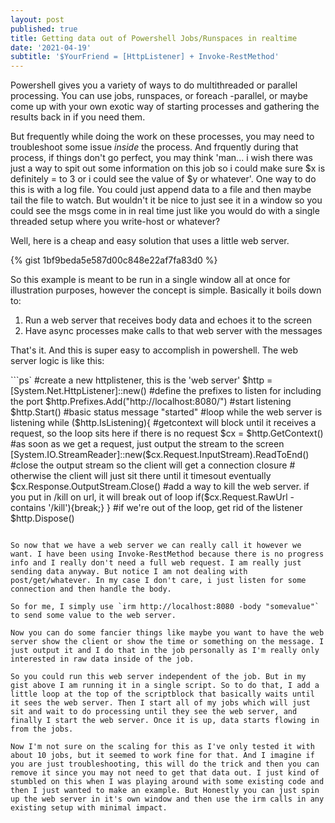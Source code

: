 ```yaml
---
layout: post
published: true
title: Getting data out of Powershell Jobs/Runspaces in realtime
date: '2021-04-19'
subtitle: '$YourFriend = [HttpListener] + Invoke-RestMethod'
---
```

Powershell gives you a variety of ways to do multithreaded or parallel processing. You can use jobs, runspaces, or foreach -parallel, or maybe come up with your own exotic way of starting processes and gathering the results back in if you need them.

But frequently while doing the work on these processes, you may need to troubleshoot some issue *inside* the process. And frquently during that process, if things don't go perfect, you may think 'man... i wish there was just a way to spit out some information on this job so i could make sure $x is definitely = to 3 or i could see the value of $y or whatever'. One way to do this is with a log file. You could just append data to a file and then maybe tail the file to watch. But wouldn't it be nice to just see it in a window so you could see the msgs come in in real time just like you would do with a single threaded setup where you write-host or whatever?

Well, here is a cheap and easy solution that uses a little web server.

{% gist 1bf9beda5e587d00c848e22af7fa83d0 %}

So this example is meant to be run in a single window all at once for illustration purposes, however the concept is simple. Basically it boils down to:

1. Run a web server that receives body data and echoes it to the screen
2. Have async processes make calls to that web server with the messages

That's it. And this is super easy to accomplish in powershell. The web server logic is like this:

```ps`
#create a new httplistener, this is the 'web server'
$http = [System.Net.HttpListener]::new() 
#define the prefixes to listen for including the port
$http.Prefixes.Add("http://localhost:8080/")
#start listening
$http.Start()
#basic status message
"started"
#loop while the web server is listening
while ($http.IsListening){
	#getcontext will block until it receives a request, so the loop sits here if there is no request
    $cx = $http.GetContext()
    #as soon as we get a request, just output the stream to the screen
    [System.IO.StreamReader]::new($cx.Request.InputStream).ReadToEnd()
    #close the output stream so the client will get a connection closure
    # otherwise the client will just sit there until it timesout eventually
    $cx.Response.OutputStream.Close()
    #add a way to kill the web server. if you put in /kill on url, it will break out of loop
    if($cx.Request.RawUrl -contains '/kill'){break;}
}
#if we're out of the loop, get rid of the listener
$http.Dispose()
```

So now that we have a web server we can really call it however we want. I have been using Invoke-RestMethod because there is no progress info and I really don't need a full web request. I am really just sending data anyway. But notice I am not dealing with post/get/whatever. In my case I don't care, i just listen for some connection and then handle the body.

So for me, I simply use `irm http://localhost:8080 -body "somevalue"` to send some value to the web server.

Now you can do some fancier things like maybe you want to have the web server show the client or show the time or something on the message. I just output it and I do that in the job personally as I'm really only interested in raw data inside of the job.

So you could run this web server independent of the job. But in my gist above I am running it in a single script. So to do that, I add a little loop at the top of the scriptblock that basically waits until it sees the web server. Then I start all of my jobs which will just sit and wait to do processing until they see the web server, and finally I start the web server. Once it is up, data starts flowing in from the jobs.

Now I'm not sure on the scaling for this as I've only tested it with about 10 jobs, but it seemed to work fine for that. And I imagine if you are just troubleshooting, this will do the trick and then you can remove it since you may not need to get that data out. I just kind of stumbled on this when I was playing around with some existing code and then I just wanted to make an example. But Honestly you can just spin up the web server in it's own window and then use the irm calls in any existing setup with minimal impact.

